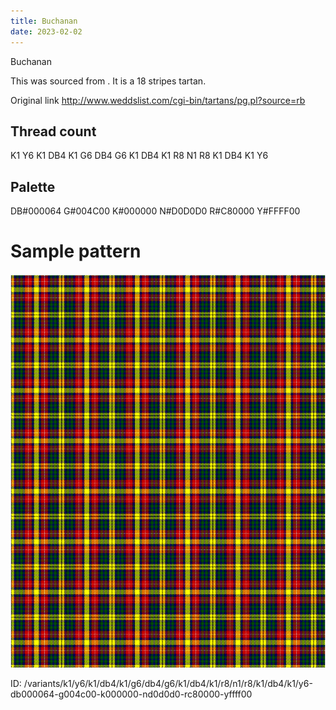 ```yaml
---
title: Buchanan
date: 2023-02-02
---
```

Buchanan

This was sourced from <no value>.  It is a 18 stripes tartan.

Original link http://www.weddslist.com/cgi-bin/tartans/pg.pl?source=rb

## Thread count
K1 Y6 K1 DB4 K1 G6 DB4 G6 K1 DB4 K1 R8 N1 R8 K1 DB4 K1 Y6

## Palette
DB#000064 G#004C00 K#000000 N#D0D0D0 R#C80000 Y#FFFF00

# Sample pattern

![Tartan detail](tartan.png "K1 Y6 K1 DB4 K1 G6 DB4 G6 K1 DB4 K1 R8 N1 R8 K1 DB4 K1 Y6 tartan")

ID: /variants/k1/y6/k1/db4/k1/g6/db4/g6/k1/db4/k1/r8/n1/r8/k1/db4/k1/y6-db000064-g004c00-k000000-nd0d0d0-rc80000-yffff00